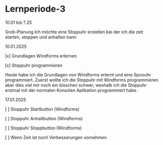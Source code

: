 # Lernperiode-3

10.01 bis ?.25

Grob-Planung
Ich möchte eine Stoppuhr erstellen bei der ich die zeit starten, stoppen und anhalten kann

10.01.2025

[x] Grundlagen Windforms erlernen

[x] Stoppuhr programmieren

Heute habe ich die Grundlagen von Windforms erlernt und eine Spoouhr programmiert. Zuerst wollte ich die Stoppuhr mit Windforms programmieren aber dies viel mir noch ein bisschen schwer, weshalb ich die Stoppuhr erstmal mit der normalen Konsolen Aplikation programmiert habe.


17.01.2025

[  ] Stoppuhr Startbutton (Windforms)

[  ] Stoppuhr Anhaltbutton (Windforms)

[  ] Stoppuhr Stoppbutton (Windforms)

[  ] Wenn Zeit ist noch Verbesserungen vornehmen
